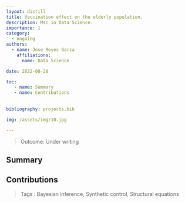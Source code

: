 ```yaml
---
layout: distill
title: Vaccination effect on the elderly population.
description: Msc in Data Science. 
importance: 1
category:
  - ongoing
authors:
  - name: Jose Reyes Garza
    affiliations: 
      name: Data Science

date: 2022-08-28

toc: 
   - name: Summary
   - name: Contributions
              
              
bibliography: projects.bib 

img: /assets/img/10.jpg

---
```


> Outcome:
Under writing

## Summary

## Contributions

> Tags
:   Bayesian inference, Synthetic control, Structural equations 
